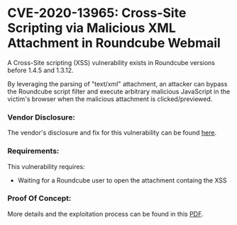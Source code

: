 # CVE-2020-13965: Cross-Site Scripting via Malicious XML Attachment in Roundcube Webmail

A Cross-Site scripting (XSS) vulnerability exists in Roundcube versions before 1.4.5 and 1.3.12.

By leveraging the parsing of "text/xml" attachment, an attacker can bypass the Roundcube script filter and execute arbitrary malicious JavaScript in the victim's browser when the malicious attachment is clicked/previewed.

### Vendor Disclosure:

The vendor's disclosure and fix for this vulnerability can be found [here](https://roundcube.net/news/2020/06/02/security-updates-1.4.5-and-1.3.12).

### Requirements:

This vulnerability requires:
<br/>
- Waiting for a Roundcube user to open the attachment containg the XSS

### Proof Of Concept:

More details and the exploitation process can be found in this [PDF](https://github.com/mbadanoiu/CVE-2020-13965/blob/main/Roundcube%20Disclosures%20-%20CVE-2020-13965.pdf).

